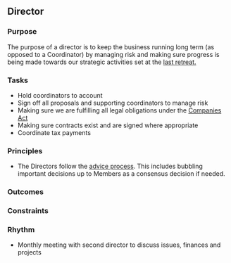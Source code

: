 ## Director

### Purpose

The purpose of a director is to keep the business running long term (as opposed to a Coordinator) by managing risk and making sure progress is being made towards our strategic activities set at the [last retreat.](https://www.rootsystems.nz/context/rhythm.html#retreat)

### Tasks

* Hold coordinators to account
* Sign off all proposals and supporting coordinators to manage risk
* Making sure we are fulfilling all legal obligations under the [Companies Act](http://www.legislation.govt.nz/act/public/1993/0105/latest/DLM319570.html)
* Making sure contracts exist and are signed where appropriate
* Coordinate tax payments

### Principles

* The Directors follow the [advice process](http://reinventingorganizationswiki.com/Decision_Making#The_advice_process). This includes bubbling important decisions up to Members as a consensus decision if needed.

### Outcomes

### Constraints

### Rhythm

* Monthly meeting with second director to discuss issues, finances and projects
